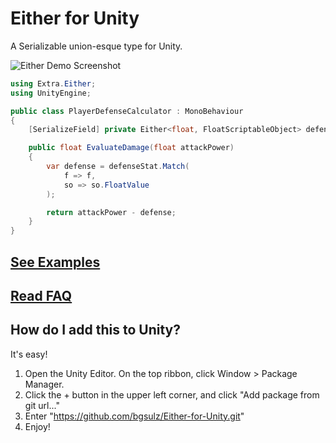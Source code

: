 # Either for Unity
A Serializable union-esque type for Unity.

![Either Demo Screenshot](https://user-images.githubusercontent.com/38191432/159367481-41640d75-8610-41f0-9cec-003de6d0a36f.png)

```cs
using Extra.Either;
using UnityEngine;

public class PlayerDefenseCalculator : MonoBehaviour
{
    [SerializeField] private Either<float, FloatScriptableObject> defenseStat;

    public float EvaluateDamage(float attackPower)
    {
        var defense = defenseStat.Match(
            f => f,
            so => so.FloatValue
        );

        return attackPower - defense;
    }
}
```

## [See Examples](https://github.com/bgsulz/Either-for-Unity/blob/main/EXAMPLES.md)

## [Read FAQ](https://github.com/bgsulz/Either-for-Unity/blob/main/FAQ.md)

## How do I add this to Unity?
It's easy!

1. Open the Unity Editor. On the top ribbon, click Window > Package Manager.
2. Click the + button in the upper left corner, and click "Add package from git url..."
3. Enter "https://github.com/bgsulz/Either-for-Unity.git"
4. Enjoy!
